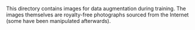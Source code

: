 This directory contains images for data augmentation during training. The images
themselves are royalty-free photographs sourced from the Internet (some have
been manipulated afterwards).
